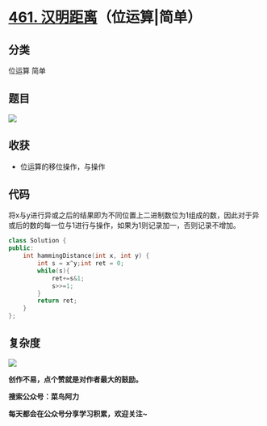 # [461. 汉明距离](https://leetcode-cn.com/problems/hamming-distance/)（位运算|简单）

## 分类

位运算	简单

## 题目

![](E:\代码库\leetcode\img\461_1.PNG)

## 收获

- 位运算的移位操作，与操作

## 代码

将x与y进行异或之后的结果即为不同位置上二进制数位为1组成的数，因此对于异或后的数的每一位与1进行与操作，如果为1则记录加一，否则记录不增加。

```c++
class Solution {
public:
    int hammingDistance(int x, int y) {
        int s = x^y;int ret = 0;
        while(s){
            ret+=s&1;
            s>>=1;
        }
        return ret;
    }
};
```

## 复杂度

![](E:\代码库\leetcode\img\461_2.PNG)

**创作不易，点个赞就是对作者最大的鼓励。**

**搜索公众号：菜鸟阿力**

**每天都会在公众号分享学习积累，欢迎关注~**

